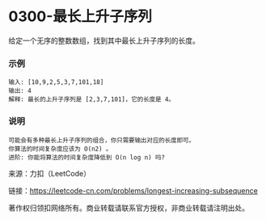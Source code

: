 # 0300-最长上升子序列

给定一个无序的整数数组，找到其中最长上升子序列的长度。

### 示例

    输入: [10,9,2,5,3,7,101,18]
    输出: 4 
    解释: 最长的上升子序列是 [2,3,7,101]，它的长度是 4。

### 说明

    可能会有多种最长上升子序列的组合，你只需要输出对应的长度即可。
    你算法的时间复杂度应该为 O(n2) 。
    进阶: 你能将算法的时间复杂度降低到 O(n log n) 吗?

来源：力扣（LeetCode）

链接：https://leetcode-cn.com/problems/longest-increasing-subsequence

著作权归领扣网络所有。商业转载请联系官方授权，非商业转载请注明出处。